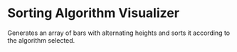# Sorting Algorithm Visualizer

Generates an array of bars with alternating heights and sorts it according to the algorithm selected.
